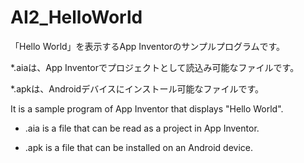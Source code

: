 # AI2_HelloWorld

 「Hello World」を表示するApp Inventorのサンプルプログラムです。

*.aiaは、App Inventorでプロジェクトとして読込み可能なファイルです。

*.apkは、Androidデバイスにインストール可能なファイルです。

It is a sample program of App Inventor that displays "Hello World".

* .aia is a file that can be read as a project in App Inventor.

* .apk is a file that can be installed on an Android device.


